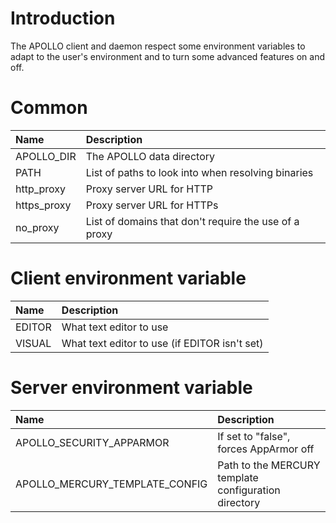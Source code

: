 # Introduction
The APOLLO client and daemon respect some environment variables to adapt to
the user's environment and to turn some advanced features on and off.

# Common
Name                            | Description
:---                            | :----
APOLLO\_DIR                        | The APOLLO data directory
PATH                            | List of paths to look into when resolving binaries
http\_proxy                     | Proxy server URL for HTTP
https\_proxy                    | Proxy server URL for HTTPs
no\_proxy                       | List of domains that don't require the use of a proxy

# Client environment variable
Name                            | Description
:---                            | :----
EDITOR                          | What text editor to use
VISUAL                          | What text editor to use (if EDITOR isn't set)

# Server environment variable
Name                            | Description
:---                            | :----
APOLLO\_SECURITY\_APPARMOR         | If set to "false", forces AppArmor off
APOLLO\_MERCURY\_TEMPLATE\_CONFIG      | Path to the MERCURY template configuration directory
